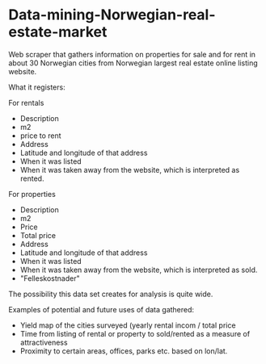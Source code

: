 # Data-mining-Norwegian-real-estate-market
Web scraper that gathers information on properties for sale and for rent in about 30 
Norwegian cities from Norwegian largest real estate online listing website.

What it registers:

For rentals
* Description
* m2
* price to rent
* Address
* Latitude and longitude of that address
* When it was listed
* When it was taken away from the website, which is interpreted as rented.

For properties
* Description
* m2
* Price
* Total price
* Address
* Latitude and longitude of that address
* When it was listed
* When it was taken away from the website, which is interpreted as sold.
* "Felleskostnader"


The possibility this data set creates for analysis is quite wide. 

Examples of potential and future uses of data gathered:

* Yield map of the cities surveyed (yearly rental incom / total price
* Time from listing of rental or property to sold/rented as a measure of attractiveness
* Proximity to certain areas, offices, parks etc. based on lon/lat.
